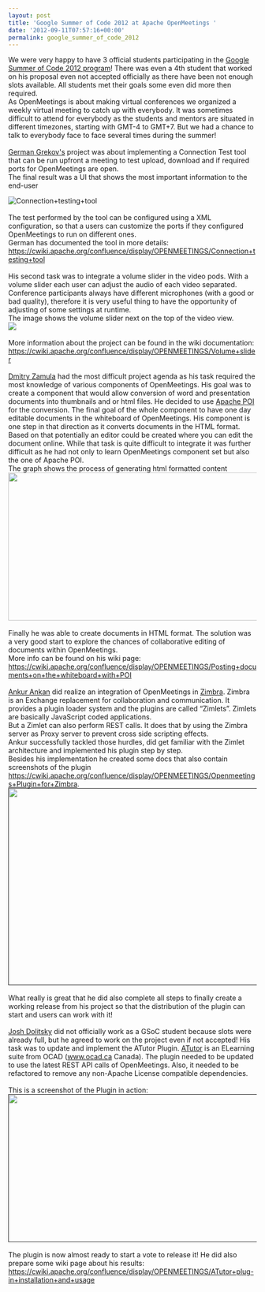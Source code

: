 ```yaml
---
layout: post
title: 'Google Summer of Code 2012 at Apache OpenMeetings '
date: '2012-09-11T07:57:16+00:00'
permalink: google_summer_of_code_2012
---
```

<!--
Licensed under the Apache License, Version 2.0 (the "License") http://www.apache.org/licenses/LICENSE-2.0
-->
We were very happy to have 3 official students participating in the <a href="http://www.google-melange.com/gsoc/homepage/google/gsoc2012" target="_BLANK" rel="nofollow">Google Summer of Code 2012 program</a>! There was even a 4th student that worked on his proposal even not accepted officially as there have been not enough slots available. All students met their goals some even did more then required.<br/>
As OpenMeetings is about making virtual conferences we organized a weekly virtual meeting to catch up with everybody. It was sometimes difficult to attend for everybody as the students and mentors are situated in different timezones, starting with GMT-4 to GMT+7. But we had a chance to talk to everybody face to face several times during the summer!<br/>
<br/>
<a href="https://masterbranch.com/ggrekhov" target="_BLANK" rel="nofollow">German Grekov's</a> project was about implementing a Connection Test tool that can be run upfront a meeting to test upload, download and if required ports for OpenMeetings are open.<br/>
The final result was a UI that shows the most important information to the end-user<br/>

<img src="https://cwiki.apache.org/confluence/download/attachments/27845768/screenshot.png?version=1&amp;modificationDate=1341842721000" border="0" alt="Connection+testing+tool" name="Connection+testing+tool" />
<br/>
<br/>
The test performed by the tool can be configured using a XML configuration, so that a users can customize the ports if they configured OpenMeetings to run on different ones.<br/>
German has documented the tool in more details:<br/>
<a href="https://cwiki.apache.org/confluence/display/OPENMEETINGS/Connection+testing+tool" target="_BLANK" rel="nofollow">https://cwiki.apache.org/confluence/display/OPENMEETINGS/Connection+testing+tool</a>
<br/>
<br/>
His second task was to integrate a volume slider in the video pods. With a volume slider each user can adjust the audio of each video separated. Conference participants always have different microphones (with a good or bad quality), therefore it is very useful thing to have the opportunity of adjusting of some settings at runtime.<br/>
The image shows the volume slider next on the top of the video view.<br/>
<img src="https://cwiki.apache.org/confluence/download/attachments/30147797/3_2.png?version=1&amp;modificationDate=1344960634000" /><br/>
<br/>
More information about the project can be found in the wiki documentation:<br/>
<a href="https://cwiki.apache.org/confluence/display/OPENMEETINGS/Volume+slider" target="_BLANK" rel="nofollow">https://cwiki.apache.org/confluence/display/OPENMEETINGS/Volume+slider</a> <br/>
<br/>
<a href="http://twitter.com/brantner_ru" target="_BLANK" rel="nofollow">Dmitry Zamula</a> had the most difficult project agenda as his task required the most knowledge of various components of OpenMeetings. His goal was to create a component that would allow conversion of word and presentation documents into thumbnails and or html files. He decided to use <a href="http://poi.apache.org/" target="_BLANK" rel="nofollow">Apache POI</a> for the conversion. The final goal of the whole component to have one day editable documents in the whiteboard of OpenMeetings. His component is one step in that direction as it converts documents in the HTML format. Based on that potentially an editor could be created where you can edit the document online. While that task is quite difficult to integrate it was further difficult as he had not only to learn OpenMeetings component set but also the one of Apache POI.<br/>
The graph shows the process of generating html formatted content<br/>
<a href="https://cwiki.apache.org/confluence/display/OPENMEETINGS/Posting+documents+on+the+whiteboard+with+POI" target="_BLANK" rel="nofollow">
<img src="https://cwiki.apache.org/confluence/download/attachments/30148643/om_seq.png?version=1&amp;modificationDate=1345797669000" width="700" height="300" /></a><br/>
<br/>
Finally he was able to create documents in HTML format. The solution was a very good start to explore the chances of collaborative editing of documents within OpenMeetings.<br/>
More info can be found on his wiki page: <a href="https://cwiki.apache.org/confluence/display/OPENMEETINGS/Posting+documents+on+the+whiteboard+with+POI" target="_BLANK" rel="nofollow">https://cwiki.apache.org/confluence/display/OPENMEETINGS/Posting+documents+on+the+whiteboard+with+POI</a><br/>
<br/>
<a href="https://github.com/ankurankan" target="_BLANK" rel="nofollow">Ankur Ankan</a> did realize an integration of OpenMeetings in <a href="http://www.zimbra.com/" target="_BLANK" rel="nofollow">Zimbra</a>. Zimbra is an Exchange replacement for collaboration and communication. It provides a plugin loader system and the plugins are called “Zimlets”. Zimlets are basically JavaScript coded applications.<br/>
But a Zimlet can also perform REST calls. It does that by using the Zimbra server as Proxy server to prevent cross side scripting effects.<br/>
Ankur successfully tackled those hurdles, did get familiar with the Zimlet architecture and implemented his plugin step by step.<br/>
Besides his implementation he created some docs that also contain screenshots of the plugin
<a href="https://cwiki.apache.org/confluence/display/OPENMEETINGS/Openmeetings+Plugin+for+Zimbra" target="_BLANK" rel="nofollow">https://cwiki.apache.org/confluence/display/OPENMEETINGS/Openmeetings+Plugin+for+Zimbra</a>.
<a href="" target="_BLANK" rel="nofollow">
<img src="https://cwiki.apache.org/confluence/download/attachments/27845930/ANKUR-PC-2012-jul-20-003.jpg?version=1&amp;modificationDate=1342806332000" width="700" height="400" /></a><br/>
<br/>
What really is great that he did also complete all steps to finally create a working release from his project so that the distribution of the plugin can start and users can work with it!<br/>
<br/>
<a href="https://github.com/jdolitsky" target="_BLANK" rel="nofollow">Josh Dolitsky</a> did not officially work as a GSoC student because slots were already full, but he agreed to work on the project even if not accepted! His task was to update and implement the ATutor Plugin. <a href="http://atutor.ca/" target="_BLANK" rel="nofollow">ATutor</a> is an ELearning suite from OCAD (<a href="http://www.ocadu.ca/" target="_BLANK" rel="nofollow">www.ocad.ca</a>  Canada). The plugin needed to be updated to use the latest REST API calls of OpenMeetings. Also, it needed to be refactored to remove any non-Apache License compatible dependencies.<br/>
<br/>
This is a screenshot of the Plugin in action:<br/>
<a href="" target="_BLANK" rel="nofollow"><img src="https://cwiki.apache.org/confluence/download/attachments/27851094/atutor_screen.png?version=1&amp;modificationDate=1347349812784" width="700" height="300" /></a><br/>
<br/>
The plugin is now almost ready to start a vote to release it! He did also prepare some wiki page about his results: <br/>
<a href="https://cwiki.apache.org/confluence/display/OPENMEETINGS/ATutor+plug-in+installation+and+usage" target="_BLANK" rel="nofollow">https://cwiki.apache.org/confluence/display/OPENMEETINGS/ATutor+plug-in+installation+and+usage</a>
